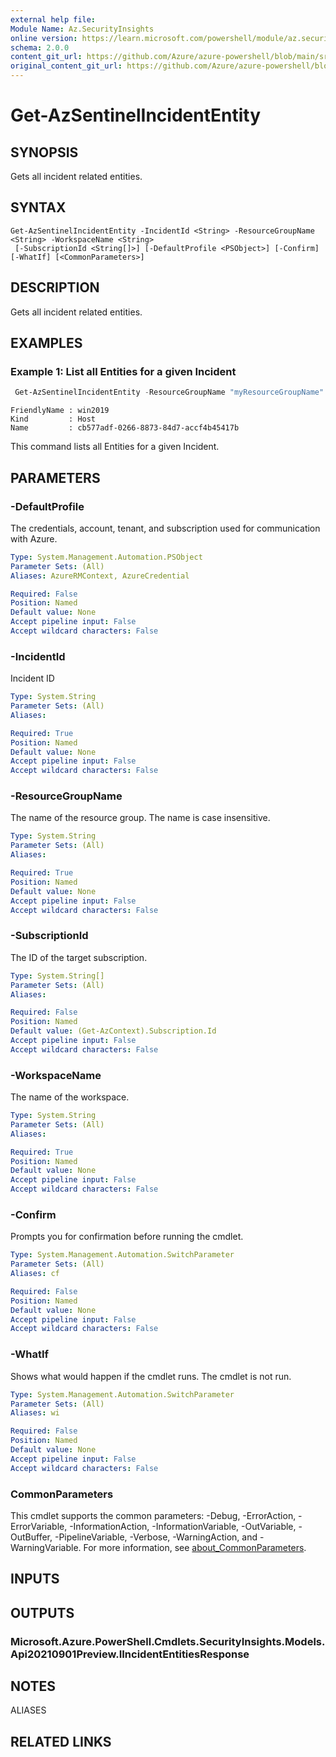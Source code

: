 ```yaml
---
external help file: 
Module Name: Az.SecurityInsights
online version: https://learn.microsoft.com/powershell/module/az.securityinsights/get-azsentinelincidententity
schema: 2.0.0
content_git_url: https://github.com/Azure/azure-powershell/blob/main/src/SecurityInsights/help/Get-AzSentinelIncidentEntity.md
original_content_git_url: https://github.com/Azure/azure-powershell/blob/main/src/SecurityInsights/help/Get-AzSentinelIncidentEntity.md
---
```


# Get-AzSentinelIncidentEntity

## SYNOPSIS
Gets all incident related entities.

## SYNTAX

```
Get-AzSentinelIncidentEntity -IncidentId <String> -ResourceGroupName <String> -WorkspaceName <String>
 [-SubscriptionId <String[]>] [-DefaultProfile <PSObject>] [-Confirm] [-WhatIf] [<CommonParameters>]
```

## DESCRIPTION
Gets all incident related entities.

## EXAMPLES

### Example 1: List all Entities for a given Incident
```powershell
 Get-AzSentinelIncidentEntity -ResourceGroupName "myResourceGroupName" -workspaceName "myWorkspaceName" -IncidentId "0ddb580f-efd0-4076-bb77-77e9aef8a187"
```

```output
FriendlyName : win2019
Kind         : Host
Name         : cb577adf-0266-8873-84d7-accf4b45417b
```

This command lists all Entities for a given Incident.

## PARAMETERS

### -DefaultProfile
The credentials, account, tenant, and subscription used for communication with Azure.

```yaml
Type: System.Management.Automation.PSObject
Parameter Sets: (All)
Aliases: AzureRMContext, AzureCredential

Required: False
Position: Named
Default value: None
Accept pipeline input: False
Accept wildcard characters: False
```

### -IncidentId
Incident ID

```yaml
Type: System.String
Parameter Sets: (All)
Aliases:

Required: True
Position: Named
Default value: None
Accept pipeline input: False
Accept wildcard characters: False
```

### -ResourceGroupName
The name of the resource group.
The name is case insensitive.

```yaml
Type: System.String
Parameter Sets: (All)
Aliases:

Required: True
Position: Named
Default value: None
Accept pipeline input: False
Accept wildcard characters: False
```

### -SubscriptionId
The ID of the target subscription.

```yaml
Type: System.String[]
Parameter Sets: (All)
Aliases:

Required: False
Position: Named
Default value: (Get-AzContext).Subscription.Id
Accept pipeline input: False
Accept wildcard characters: False
```

### -WorkspaceName
The name of the workspace.

```yaml
Type: System.String
Parameter Sets: (All)
Aliases:

Required: True
Position: Named
Default value: None
Accept pipeline input: False
Accept wildcard characters: False
```

### -Confirm
Prompts you for confirmation before running the cmdlet.

```yaml
Type: System.Management.Automation.SwitchParameter
Parameter Sets: (All)
Aliases: cf

Required: False
Position: Named
Default value: None
Accept pipeline input: False
Accept wildcard characters: False
```

### -WhatIf
Shows what would happen if the cmdlet runs.
The cmdlet is not run.

```yaml
Type: System.Management.Automation.SwitchParameter
Parameter Sets: (All)
Aliases: wi

Required: False
Position: Named
Default value: None
Accept pipeline input: False
Accept wildcard characters: False
```

### CommonParameters
This cmdlet supports the common parameters: -Debug, -ErrorAction, -ErrorVariable, -InformationAction, -InformationVariable, -OutVariable, -OutBuffer, -PipelineVariable, -Verbose, -WarningAction, and -WarningVariable. For more information, see [about_CommonParameters](http://go.microsoft.com/fwlink/?LinkID=113216).

## INPUTS

## OUTPUTS

### Microsoft.Azure.PowerShell.Cmdlets.SecurityInsights.Models.Api20210901Preview.IIncidentEntitiesResponse

## NOTES

ALIASES

## RELATED LINKS

